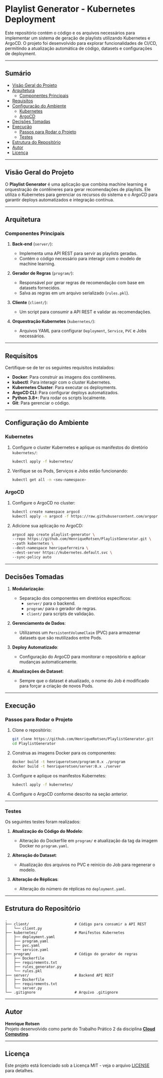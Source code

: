 # Playlist Generator - Kubernetes Deployment

Este repositório contém o código e os arquivos necessários para implementar um sistema de geração de playlists utilizando Kubernetes e ArgoCD. O projeto foi desenvolvido para explorar funcionalidades de CI/CD, permitindo a atualização automática de código, datasets e configurações de deployment.

---

## Sumário

* [Visão Geral do Projeto](#visao-geral-do-projeto)
* [Arquitetura](#arquitetura)
  + [Componentes Principais](#componentes-principais)
* [Requisitos](#requisitos)
* [Configuração do Ambiente](#configuracao-do-ambiente)
  + [Kubernetes](#kubernetes)
  + [ArgoCD](#argocd)
* [Decisões Tomadas](#decisoes-tomadas)
* [Execução](#execucao)
  + [Passos para Rodar o Projeto](#passos-para-rodar-o-projeto)
  + [Testes](#testes)
* [Estrutura do Repositório](#estrutura-do-repositorio)
* [Autor](#autor)
* [Licença](#licenca)

---

## Visão Geral do Projeto

O **Playlist Generator** é uma aplicação que combina machine learning e orquestração de contêineres para gerar recomendações de playlists. Ele utiliza o Kubernetes para gerenciar os recursos do sistema e o ArgoCD para garantir deploys automatizados e integração contínua.

---

## Arquitetura

### Componentes Principais

1. **Back-end** (`server/`):
   - Implementa uma API REST para servir as playlists geradas.
   - Contém o código necessário para interagir com o modelo de machine learning.

2. **Gerador de Regras** (`program/`):
   - Responsável por gerar regras de recomendação com base em datasets fornecidos.
   - Salva as regras em um arquivo serializado (`rules.pkl`).

3. **Cliente** (`client/`):
   - Um script para consumir a API REST e validar as recomendações.

4. **Orquestração Kubernetes** (`kubernetes/`):
   - Arquivos YAML para configurar `Deployment`, `Service`, `PVC` e Jobs necessários.

---

## Requisitos

Certifique-se de ter os seguintes requisitos instalados:

- **Docker**: Para construir as imagens dos contêineres.
- **kubectl**: Para interagir com o cluster Kubernetes.
- **Kubernetes Cluster**: Para executar os deployments.
- **ArgoCD CLI**: Para configurar deploys automatizados.
- **Python 3.8+**: Para rodar os scripts localmente.
- **Git**: Para gerenciar o código.

---

## Configuração do Ambiente

### Kubernetes

1. Configure o cluster Kubernetes e aplique os manifestos do diretório `kubernetes/`:
   ```bash
   kubectl apply -f kubernetes/
   ```

2. Verifique se os Pods, Serviços e Jobs estão funcionando:
   ```bash
   kubectl get all -n <seu-namespace>
   ```

### ArgoCD

1. Configure o ArgoCD no cluster:
   ```bash
   kubectl create namespace argocd
   kubectl apply -n argocd -f https://raw.githubusercontent.com/argoproj/argo-cd/stable/manifests/install.yaml
   ```

2. Adicione sua aplicação no ArgoCD:
   ```bash
   argocd app create playlist-generator \
   --repo https://github.com/HenriqueRotsen/PlaylistGenerator.git \
   --path kubernetes \
   --dest-namespace henriqueferreira \
   --dest-server https://kubernetes.default.svc \
   --sync-policy auto
   ```

---

## Decisões Tomadas

1. **Modularização**:
   - Separação dos componentes em diretórios específicos:
     - `server/` para o backend.
     - `program/` para o gerador de regras.
     - `client/` para scripts de validação.

2. **Gerenciamento de Dados**:
   - Utilizamos um `PersistentVolumeClaim` (PVC) para armazenar datasets que são reutilizados entre Pods.

3. **Deploy Automatizado**:
   - Configuração do ArgoCD para monitorar o repositório e aplicar mudanças automaticamente.

4. **Atualizações de Dataset**:
   - Sempre que o dataset é atualizado, o nome do Job é modificado para forçar a criação de novos Pods.

---

## Execução

### Passos para Rodar o Projeto

1. Clone o repositório:
   ```bash
   git clone https://github.com/HenriqueRotsen/PlaylistGenerator.git
   cd PlaylistGenerator
   ```

2. Construa as imagens Docker para os componentes:
   ```bash
   docker build -t henriquerotsen/program:0.x ./program
   docker build -t henriquerotsen/server:0.x ./server
   ```

3. Configure e aplique os manifestos Kubernetes:
   ```bash
   kubectl apply -f kubernetes/
   ```

4. Configure o ArgoCD conforme descrito na seção anterior.

---

### Testes

Os seguintes testes foram realizados:

1. **Atualização do Código do Modelo**:
   - Alteração do Dockerfile em `program/` e atualização da tag da imagem Docker no `program.yaml`.

2. **Alteração do Dataset**:
   - Atualização dos arquivos no PVC e reinício do Job para regenerar o modelo.

3. **Alteração de Réplicas**:
   - Alteração do número de réplicas no `deployment.yaml`.

---

## Estrutura do Repositório

```
.
├── client/                     # Código para consumir a API REST
│   └── client.py
├── kubernetes/                 # Manifestos Kubernetes
│   ├── deployment.yaml
│   ├── program.yaml
│   ├── pvc.yaml
│   └── service.yaml
├── program/                    # Código do gerador de regras
│   ├── Dockerfile
│   ├── requirements.txt
│   ├── rules_generator.py
│   └── rules.pkl
├── server/                     # Backend API REST
│   ├── Dockerfile
│   ├── requirements.txt
│   └── server.py
└── .gitignore                  # Arquivo .gitignore
```

---

## Autor

**Henrique Rotsen**  
Projeto desenvolvido como parte do Trabalho Prático 2 da disciplina **[Cloud Computing](https://homepages.dcc.ufmg.br/~cunha/teaching/20232/cloudcomp/)**.

---

## Licença

Este projeto está licenciado sob a Licença MIT - veja o arquivo [LICENSE](./LICENSE) para detalhes.
